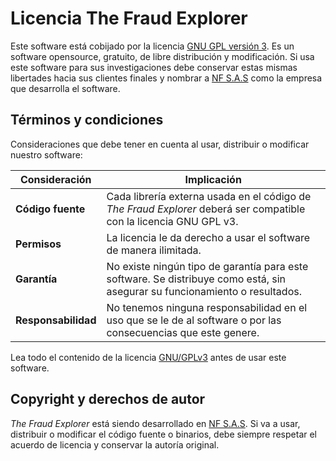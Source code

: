 # Licencia The Fraud Explorer

Este software está cobijado por la licencia [GNU GPL versión 3](http://www.gnu.org/licenses/gpl-3.0.html). Es un software opensource, gratuito, de libre distribución y modificación. Si usa este software para sus investigaciones debe conservar estas mismas libertades hacia sus clientes finales y nombrar a [NF S.A.S](https://www.nofraud.la) como la empresa que desarrolla el software.


## Términos y condiciones

Consideraciones que debe tener en cuenta al usar, distribuir o modificar nuestro software:

Consideración | Implicación
------------- | -----------
**Código fuente** | Cada librería externa usada en el código de _The Fraud Explorer_ deberá ser compatible con la licencia GNU GPL v3.
**Permisos** | La licencia le da derecho a usar el software de manera ilimitada.
**Garantía** | No existe ningún tipo de garantía para este software. Se distribuye como está, sin asegurar su funcionamiento o resultados.
**Responsabilidad** | No tenemos ninguna responsabilidad en el uso que se le de al software o por las consecuencias que este genere.

Lea todo el contenido de la licencia [GNU/GPLv3](http://www.gnu.org/licenses/gpl-3.0.html) antes de usar este software.

## Copyright y derechos de autor

_The Fraud Explorer_ está siendo desarrollado en [NF S.A.S](https://www.nofraud.la). Si va a usar, distribuir o modificar el código fuente o binarios, debe siempre respetar el acuerdo de licencia y conservar la autoría original.
